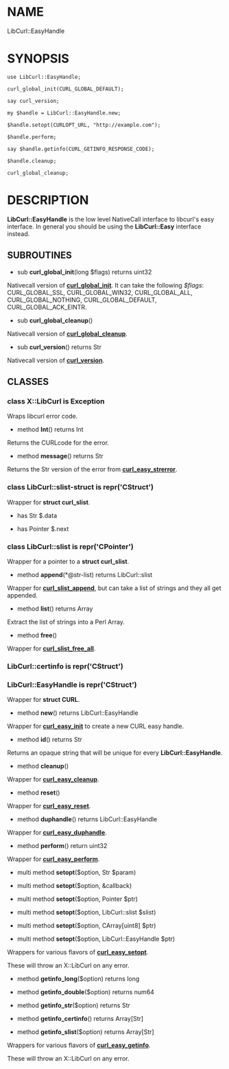 NAME
====

LibCurl::EasyHandle

SYNOPSIS
========

    use LibCurl::EasyHandle;

    curl_global_init(CURL_GLOBAL_DEFAULT);

    say curl_version;

    my $handle = LibCurl::EasyHandle.new;

    $handle.setopt(CURLOPT_URL, "http://example.com");

    $handle.perform;

    say $handle.getinfo(CURL_GETINFO_RESPONSE_CODE);

    $handle.cleanup;

    curl_global_cleanup;

DESCRIPTION
===========

**LibCurl::EasyHandle** is the low level NativeCall interface to libcurl's easy interface. In general you should be using the **LibCurl::Easy** interface instead.

SUBROUTINES
-----------

  * sub **curl_global_init**(long $flags) returns uint32

Nativecall version of [**curl_global_init**](https://curl.haxx.se/libcurl/c/curl_global_init.html). It can take the following *$flags*: CURL_GLOBAL_SSL, CURL_GLOBAL_WIN32, CURL_GLOBAL_ALL, CURL_GLOBAL_NOTHING, CURL_GLOBAL_DEFAULT, CURL_GLOBAL_ACK_EINTR.

  * sub **curl_global_cleanup**()

Nativecall version of [**curl_global_cleanup**](https://curl.haxx.se/libcurl/c/curl_global_cleanup.html).

  * sub **curl_version**() returns Str

Nativecall version of [**curl_version**](https://curl.haxx.se/libcurl/c/curl_version.html).

CLASSES
-------

### class **X::LibCurl** is Exception

Wraps libcurl error code.

  * method **Int**() returns Int

Returns the CURLcode for the error.

  * method **message**() returns Str

Returns the Str version of the error from [**curl_easy_strerror**](https://curl.haxx.se/libcurl/c/curl_easy_strerror.html).

### class **LibCurl::slist-struct** is repr('CStruct')

Wrapper for **struct curl_slist**.

  * has Str $.data

  * has Pointer $.next

### class **LibCurl::slist** is repr('CPointer')

Wrapper for a pointer to a **struct curl_slist**.

  * method **append**(*@str-list) returns LibCurl::slist

Wrapper for [**curl_slist_append**](https://curl.haxx.se/libcurl/c/curl_slist_append.html), but can take a list of strings and they all get appended.

  * method **list**() returns Array

Extract the list of strings into a Perl Array.

  * method **free**()

Wrapper for [**curl_slist_free_all**](https://curl.haxx.se/libcurl/c/curl_slist_free_all.html).

### **LibCurl::certinfo** is repr('CStruct')

### **LibCurl::EasyHandle** is repr('CStruct')

Wrapper for **struct CURL**.

  * method **new**() returns LibCurl::EasyHandle

Wrapper for [**curl_easy_init**](https://curl.haxx.se/libcurl/c/curl_easy_init.html) to create a new CURL easy handle.

  * method **id**() returns Str

Returns an opaque string that will be unique for every **LibCurl::EasyHandle**.

  * method **cleanup**()

Wrapper for [**curl_easy_cleanup**](https://curl.haxx.se/libcurl/c/curl_easy_cleanup.html).

  * method **reset**()

Wrapper for [**curl_easy_reset**](https://curl.haxx.se/libcurl/c/curl_easy_reset.html).

  * method **duphandle**() returns LibCurl::EasyHandle

Wrapper for [**curl_easy_duphandle**](https://curl.haxx.se/libcurl/c/curl_easy_duphandle.html).

  * method **perform**() return uint32

Wrapper for [**curl_easy_perform**](https://curl.haxx.se/libcurl/c/curl_easy_perform.html).

  * multi method **setopt**($option, Str $param)

  * multi method **setopt**($option, &callback)

  * multi method **setopt**($option, Pointer $ptr)

  * multi method **setopt**($option, LibCurl::slist $slist)

  * multi method **setopt**($option, CArray[uint8] $ptr)

  * multi method **setopt**($option, LibCurl::EasyHandle $ptr)

Wrappers for various flavors of  [**curl_easy_setopt**](https://curl.haxx.se/libcurl/c/curl_easy_setopt.html).

These will throw an X::LibCurl on any error.

  * method **getinfo_long**($option) returns long

  * method **getinfo_double**($option) returns num64

  * method **getinfo_str**($option) returns Str

  * method **getinfo_certinfo**() returns Array[Str]

  * method **getinfo_slist**($option) returns Array[Str]

Wrappers for various flavors of  [**curl_easy_getinfo**](https://curl.haxx.se/libcurl/c/curl_easy_getinfo.html).

These will throw an X::LibCurl on any error.
